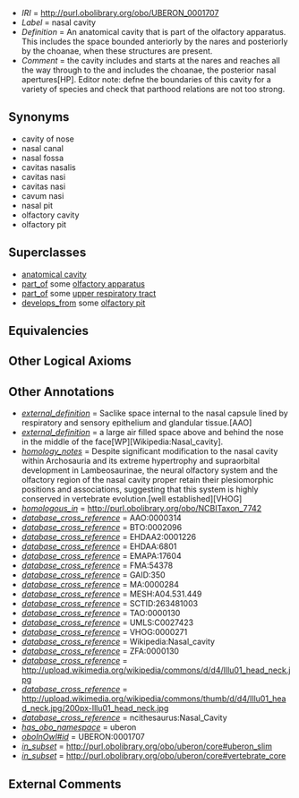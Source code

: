  * *IRI* = http://purl.obolibrary.org/obo/UBERON_0001707
 * *Label* = nasal cavity
 * *Definition* = An anatomical cavity that is part of the olfactory apparatus. This includes the space bounded anteriorly by the nares and posteriorly by the choanae, when these structures are present.
 * *Comment* = the cavity includes and starts at the nares and reaches all the way through to the and includes the choanae, the posterior nasal apertures[HP]. Editor note: defne the boundaries of this cavity for a variety of species and check that parthood relations are not too strong.

## Synonyms

 * cavity of nose
 * nasal canal
 * nasal fossa
 * cavitas nasalis
 * cavitas nasi
 * cavitas nasi
 * cavum nasi
 * nasal pit
 * olfactory cavity
 * olfactory pit

## Superclasses

 * [anatomical cavity](../../UBERON/53/UBERON_0002553.md)
 * [part_of](../../BFO/50/BFO_0000050.md) some [olfactory apparatus](../../UBERON/04/UBERON_0000004.md)
 * [part_of](../../BFO/50/BFO_0000050.md) some [upper respiratory tract](../../UBERON/57/UBERON_0001557.md)
 * [develops_from](../../RO/02/RO_0002202.md) some [olfactory pit](../../UBERON/70/UBERON_0005870.md)

## Equivalencies


## Other Logical Axioms


## Other Annotations

 * *[external_definition](../../UBPROP/01/UBPROP_0000001.md)* = Saclike space internal to the nasal capsule lined by respiratory and sensory epithelium and glandular tissue.[AAO]
 * *[external_definition](../../UBPROP/01/UBPROP_0000001.md)* = a large air filled space above and behind the nose in the middle of the face[WP][Wikipedia:Nasal_cavity].
 * *[homology_notes](../../UBPROP/03/UBPROP_0000003.md)* = Despite significant modification to the nasal cavity within Archosauria and its extreme hypertrophy and supraorbital development in Lambeosaurinae, the neural olfactory system and the olfactory region of the nasal cavity proper retain their plesiomorphic positions and associations, suggesting that this system is highly conserved in vertebrate evolution.[well established][VHOG]
 * *[homologous_in](../../core#homologous/in/core#homologous_in.md)* = http://purl.obolibrary.org/obo/NCBITaxon_7742
 * *[database_cross_reference](../../ef/oboInOwl#hasDbXref.md)* = AAO:0000314
 * *[database_cross_reference](../../ef/oboInOwl#hasDbXref.md)* = BTO:0002096
 * *[database_cross_reference](../../ef/oboInOwl#hasDbXref.md)* = EHDAA2:0001226
 * *[database_cross_reference](../../ef/oboInOwl#hasDbXref.md)* = EHDAA:6801
 * *[database_cross_reference](../../ef/oboInOwl#hasDbXref.md)* = EMAPA:17604
 * *[database_cross_reference](../../ef/oboInOwl#hasDbXref.md)* = FMA:54378
 * *[database_cross_reference](../../ef/oboInOwl#hasDbXref.md)* = GAID:350
 * *[database_cross_reference](../../ef/oboInOwl#hasDbXref.md)* = MA:0000284
 * *[database_cross_reference](../../ef/oboInOwl#hasDbXref.md)* = MESH:A04.531.449
 * *[database_cross_reference](../../ef/oboInOwl#hasDbXref.md)* = SCTID:263481003
 * *[database_cross_reference](../../ef/oboInOwl#hasDbXref.md)* = TAO:0000130
 * *[database_cross_reference](../../ef/oboInOwl#hasDbXref.md)* = UMLS:C0027423
 * *[database_cross_reference](../../ef/oboInOwl#hasDbXref.md)* = VHOG:0000271
 * *[database_cross_reference](../../ef/oboInOwl#hasDbXref.md)* = Wikipedia:Nasal_cavity
 * *[database_cross_reference](../../ef/oboInOwl#hasDbXref.md)* = ZFA:0000130
 * *[database_cross_reference](../../ef/oboInOwl#hasDbXref.md)* = http://upload.wikimedia.org/wikipedia/commons/d/d4/Illu01_head_neck.jpg
 * *[database_cross_reference](../../ef/oboInOwl#hasDbXref.md)* = http://upload.wikimedia.org/wikipedia/commons/thumb/d/d4/Illu01_head_neck.jpg/200px-Illu01_head_neck.jpg
 * *[database_cross_reference](../../ef/oboInOwl#hasDbXref.md)* = ncithesaurus:Nasal_Cavity
 * *[has_obo_namespace](../../ce/oboInOwl#hasOBONamespace.md)* = uberon
 * *[oboInOwl#id](../../id/oboInOwl#id.md)* = UBERON:0001707
 * *[in_subset](../../et/oboInOwl#inSubset.md)* = http://purl.obolibrary.org/obo/uberon/core#uberon_slim
 * *[in_subset](../../et/oboInOwl#inSubset.md)* = http://purl.obolibrary.org/obo/uberon/core#vertebrate_core

## External Comments

